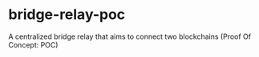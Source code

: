 # bridge-relay-poc
A centralized bridge relay that aims to connect two blockchains (Proof Of Concept: POC)
